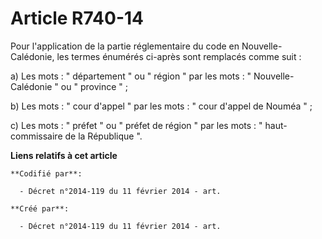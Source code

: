 # Article R740-14

Pour l'application de la partie réglementaire du code en Nouvelle-Calédonie, les termes énumérés ci-après sont remplacés
comme suit : 

a) Les mots : " département " ou " région " par les mots : " Nouvelle-Calédonie " ou " province " ; 

b) Les mots : " cour d'appel " par les mots : " cour d'appel de Nouméa " ; 

c) Les mots : " préfet " ou " préfet de région " par les mots : " haut-commissaire de la République ".

**Liens relatifs à cet article**

	**Codifié par**:

	  - Décret n°2014-119 du 11 février 2014 - art.

	**Créé par**:

	  - Décret n°2014-119 du 11 février 2014 - art.
